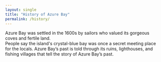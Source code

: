 ```yaml
---
layout: single
title: "History of Azure Bay"
permalink: /history/
---
```

Azure Bay was settled in the 1600s by sailors who valued its gorgeous coves and fertile land.  
People say the island's crystal-blue bay was once a secret meeting place for the locals. 
Azure Bay’s past is told through its ruins, lighthouses, and fishing villages that tell the story of Azure Bay’s past.